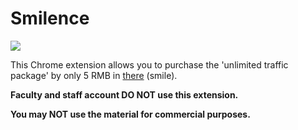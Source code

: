 # Smilence

![](https://img.shields.io/badge/Availability-Available-brightgreen.svg)

This Chrome extension allows you to purchase the 'unlimited traffic package' by only 5 RMB in [there](http://self.dgut.edu.cn) (smile).

**Faculty and staff account DO NOT use this extension.**

**You may NOT use the material for commercial purposes.**
